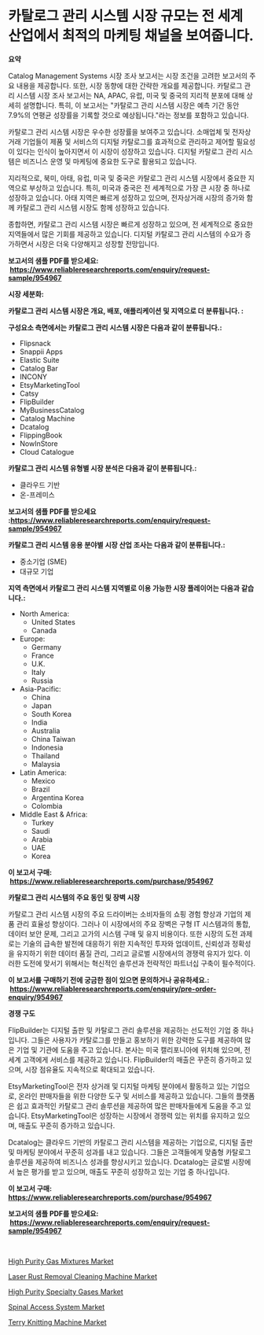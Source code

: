 <p><h1>카탈로그 관리 시스템 시장 규모는 전 세계 산업에서 최적의 마케팅 채널을 보여줍니다.</h1></p><p><strong>요약</strong></p>
<p><p>Catalog Management Systems 시장 조사 보고서는 시장 조건을 고려한 보고서의 주요 내용을 제공합니다. 또한, 시장 동향에 대한 간략한 개요를 제공합니다. 카탈로그 관리 시스템 시장 조사 보고서는 NA, APAC, 유럽, 미국 및 중국의 지리적 분포에 대해 상세히 설명합니다. 특히, 이 보고서는 "카탈로그 관리 시스템 시장은 예측 기간 동안 7.9%의 연평균 성장률을 기록할 것으로 예상됩니다."라는 정보를 포함하고 있습니다.</p><p>카탈로그 관리 시스템 시장은 우수한 성장률을 보여주고 있습니다. 소매업체 및 전자상거래 기업들이 제품 및 서비스의 디지털 카탈로그를 효과적으로 관리하고 제어할 필요성이 있다는 인식이 높아지면서 이 시장이 성장하고 있습니다. 디지털 카탈로그 관리 시스템은 비즈니스 운영 및 마케팅에 중요한 도구로 활용되고 있습니다.</p><p>지리적으로, 북미, 아태, 유럽, 미국 및 중국은 카탈로그 관리 시스템 시장에서 중요한 지역으로 부상하고 있습니다. 특히, 미국과 중국은 전 세계적으로 가장 큰 시장 중 하나로 성장하고 있습니다. 아태 지역은 빠르게 성장하고 있으며, 전자상거래 시장의 증가와 함께 카탈로그 관리 시스템 시장도 함께 성장하고 있습니다.</p><p>종합하면, 카탈로그 관리 시스템 시장은 빠르게 성장하고 있으며, 전 세계적으로 중요한 지역들에서 많은 기회를 제공하고 있습니다. 디지털 카탈로그 관리 시스템의 수요가 증가하면서 시장은 더욱 다양해지고 성장할 전망입니다.</p></p>
<p><strong>보고서의 샘플 PDF를 받으세요: &nbsp;<a href="https://www.reliableresearchreports.com/enquiry/request-sample/954967">https://www.reliableresearchreports.com/enquiry/request-sample/954967</a></strong></p>
<p><strong>시장 세분화:</strong></p>
<p><strong> 카탈로그 관리 시스템 시장은 개요, 배포, 애플리케이션 및 지역으로 더 분류됩니다. :</strong></p>
<p><strong>구성요소 측면에서는 카탈로그 관리 시스템 시장은 다음과 같이 분류됩니다.:</strong></p>
<p><ul><li>Flipsnack</li><li>Snappii Apps</li><li>Elastic Suite</li><li>Catalog Bar</li><li>INCONY</li><li>EtsyMarketingTool</li><li>Catsy</li><li>FlipBuilder</li><li>MyBusinessCatalog</li><li>Catalog Machine</li><li>Dcatalog</li><li>FlippingBook</li><li>NowInStore</li><li>Cloud Catalogue</li></ul></p>
<p><strong> 카탈로그 관리 시스템 유형별 시장 분석은 다음과 같이 분류됩니다.:</strong></p>
<p><ul><li>클라우드 기반</li><li>온-프레미스</li></ul></p>
<p><strong>보고서의 샘플 PDF를 받으세요 :<a href="https://www.reliableresearchreports.com/enquiry/request-sample/954967">https://www.reliableresearchreports.com/enquiry/request-sample/954967</a></strong></p>
<p><strong> 카탈로그 관리 시스템 응용 분야별 시장 산업 조사는 다음과 같이 분류됩니다.:</strong></p>
<p><ul><li>중소기업 (SME)</li><li>대규모 기업</li></ul></p>
<p><strong>지역 측면에서 카탈로그 관리 시스템 지역별로 이용 가능한 시장 플레이어는 다음과 같습니다.:</strong></p>
<p><ul>
    <li>
        North America:
        <ul>
            <li>United States</li>
            <li>Canada</li>
        </ul>
    </li>
    <li>
        Europe:
        <ul>
            <li>Germany</li>
            <li>France</li>
            <li>U.K.</li>
            <li>Italy</li>
            <li>Russia</li>
        </ul>
    </li>
    <li>
        Asia-Pacific:
        <ul>
            <li>China</li>
            <li>Japan</li>
            <li>South Korea</li>
            <li>India</li>
            <li>Australia</li>
            <li>China Taiwan</li>
            <li>Indonesia</li>
            <li>Thailand</li>
            <li>Malaysia</li>
        </ul>
    </li>
    <li>
        Latin America:
        <ul>
            <li>Mexico</li>
            <li>Brazil</li>
            <li>Argentina Korea</li>
            <li>Colombia</li>
        </ul>
    </li>
    <li>
        Middle East & Africa:
        <ul>
            <li>Turkey</li>
            <li>Saudi</li>
            <li>Arabia</li>
            <li>UAE</li>
            <li>Korea</li>
        </ul>
    </li>
    </ul></p>
<p><strong>이 보고서 구매: &nbsp;<a href="https://www.reliableresearchreports.com/purchase/954967">https://www.reliableresearchreports.com/purchase/954967</a></strong></p>
<p><strong>카탈로그 관리 시스템의 주요 동인 및 장벽 시장</strong></p>
<p><p>카탈로그 관리 시스템 시장의 주요 드라이버는 소비자들의 쇼핑 경험 향상과 기업의 제품 관리 효율성 향상이다. 그러나 이 시장에서의 주요 장벽은 구형 IT 시스템과의 통합, 데이터 보안 문제, 그리고 고가의 시스템 구매 및 유지 비용이다. 또한 시장의 도전 과제로는 기술의 급속한 발전에 대응하기 위한 지속적인 투자와 업데이트, 신뢰성과 정확성을 유지하기 위한 데이터 품질 관리, 그리고 글로벌 시장에서의 경쟁력 유지가 있다. 이러한 도전에 맞서기 위해서는 혁신적인 솔루션과 전략적인 파트너십 구축이 필수적이다.</p></p>
<p><strong>이 보고서를 구매하기 전에 궁금한 점이 있으면 문의하거나 공유하세요.: &nbsp;<a href="https://www.reliableresearchreports.com/enquiry/pre-order-enquiry/954967">https://www.reliableresearchreports.com/enquiry/pre-order-enquiry/954967</a></strong></p>
<p><strong>경쟁 구도</strong></p>
<p><p>FlipBuilder는 디지털 출판 및 카탈로그 관리 솔루션을 제공하는 선도적인 기업 중 하나입니다. 그들은 사용자가 카탈로그를 만들고 홍보하기 위한 강력한 도구를 제공하여 많은 기업 및 기관에 도움을 주고 있습니다. 본사는 미국 캘리포니아에 위치해 있으며, 전 세계 고객에게 서비스를 제공하고 있습니다. FlipBuilder의 매출은 꾸준히 증가하고 있으며, 시장 점유율도 지속적으로 확대되고 있습니다.</p><p>EtsyMarketingTool은 전자 상거래 및 디지털 마케팅 분야에서 활동하고 있는 기업으로, 온라인 판매자들을 위한 다양한 도구 및 서비스를 제공하고 있습니다. 그들의 플랫폼은 쉽고 효과적인 카탈로그 관리 솔루션을 제공하여 많은 판매자들에게 도움을 주고 있습니다. EtsyMarketingTool은 성장하는 시장에서 경쟁력 있는 위치를 유지하고 있으며, 매출도 꾸준히 증가하고 있습니다.</p><p>Dcatalog는 클라우드 기반의 카탈로그 관리 시스템을 제공하는 기업으로, 디지털 출판 및 마케팅 분야에서 꾸준히 성과를 내고 있습니다. 그들은 고객들에게 맞춤형 카탈로그 솔루션을 제공하여 비즈니스 성과를 향상시키고 있습니다. Dcatalog는 글로벌 시장에서 높은 평가를 받고 있으며, 매출도 꾸준히 성장하고 있는 기업 중 하나입니다.</p></p>
<p><strong>이 보고서 구매: &nbsp; <a href="https://www.reliableresearchreports.com/purchase/954967">https://www.reliableresearchreports.com/purchase/954967</a></strong></p>
<p><strong>보고서의 샘플 PDF를 받으세요: &nbsp;<a href="https://www.reliableresearchreports.com/enquiry/request-sample/954967">https://www.reliableresearchreports.com/enquiry/request-sample/954967</a></strong><strong></strong></p>
<p>&nbsp;</p>
<p><p><a href="https://github.com/globismark/Market-Research-Report-List-2/blob/main/high-purity-gas-mixtures-market.md">High Purity Gas Mixtures Market</a></p><p><a href="https://view.publitas.com/reportprime-1/laser-rust-removal-cleaning-machine-market-size-global-industry-overview-market-segmentation-and-forecast-2024-to-2031/">Laser Rust Removal Cleaning Machine Market</a></p><p><a href="https://github.com/bobicer/Market-Research-Report-List-2/blob/main/high-purity-specialty-gases-market.md">High Purity Specialty Gases Market</a></p><p><a href="https://simplistic-meeting-7ee.notion.site/Spinal-Access-System-Market-Size-Focuses-on-Market-Dynamics-In-Depth-Analysis-and-Future-Projection-b825663673c24953b4b4e58d708dfac0">Spinal Access System Market</a></p><p><a href="https://view.publitas.com/reportprime-1/terry-knitting-machine-market-size-and-growth-market-segmentation-regional-and-country-breakdowns-and-market-trends-for-period-from-2024-2031/">Terry Knitting Machine Market</a></p></p>